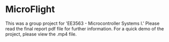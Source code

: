 # MicroFlight
This was a group project for 'EE3563 - Microcontroller Systems I.' Please read the final report pdf file for further information. For a quick demo of the project, please view the .mp4 file.
